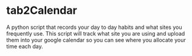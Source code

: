 # tab2Calendar
A python script that records your day to day habits and what sites you frequently use. This script will track what site you are using and upload them into your google calendar so you can see where you allocate your time each day.
